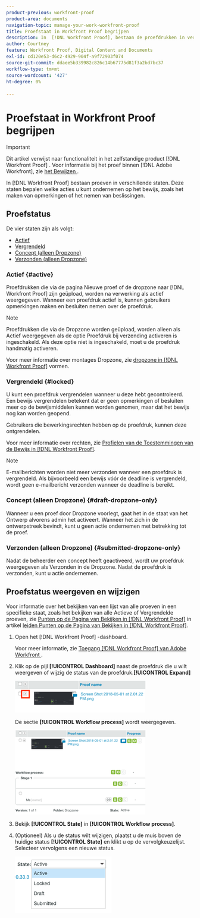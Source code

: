 ```yaml
---
product-previous: workfront-proof
product-area: documents
navigation-topic: manage-your-work-workfront-proof
title: Proefstaat in Workfront Proof begrijpen
description: In  [!DNL Workfront Proof], bestaan de proefdrukken in verschillende staten. Deze staten bepalen welke acties u kunt ondernemen op het bewijs, zoals het maken van opmerkingen of het nemen van beslissingen.
author: Courtney
feature: Workfront Proof, Digital Content and Documents
exl-id: cd120e53-d6c2-4929-904f-a9f72903f074
source-git-commit: ddaee5b339982c826c14b67775d81f3a2bd7bc37
workflow-type: tm+mt
source-wordcount: '427'
ht-degree: 0%

---
```


# Proefstaat in Workfront Proof begrijpen

>[!IMPORTANT]
>
>Dit artikel verwijst naar functionaliteit in het zelfstandige product [!DNL Workfront Proof] . Voor informatie bij het proef binnen [!DNL Adobe Workfront], zie [ het Bewijzen ](../../../review-and-approve-work/proofing/proofing.md).

In [!DNL Workfront Proof] bestaan proeven in verschillende staten. Deze staten bepalen welke acties u kunt ondernemen op het bewijs, zoals het maken van opmerkingen of het nemen van beslissingen.

## Proefstatus

De vier staten zijn als volgt:

* [Actief](#active)
* [Vergrendeld](#locked)
* [Concept (alleen Dropzone)](#draft-dropzone-only)
* [Verzonden (alleen Dropzone)](#submitted-dropzone-only)

### Actief {#active}

Proefdrukken die via de pagina Nieuwe proef of de dropzone naar [!DNL Workfront Proof] zijn geüpload, worden na verwerking als actief weergegeven. Wanneer een proefdruk actief is, kunnen gebruikers opmerkingen maken en besluiten nemen over de proefdruk.

>[!NOTE]
>
>Proefdrukken die via de Dropzone worden geüpload, worden alleen als Actief weergegeven als de optie Proefdruk bij verzending activeren is ingeschakeld. Als deze optie niet is ingeschakeld, moet u de proefdruk handmatig activeren.

Voor meer informatie over montages Dropzone, zie [ dropzone in  [!DNL Workfront Proof]](../../../workfront-proof/wp-acct-admin/account-settings/configure-dropzone-in-wp.md) vormen.

### Vergrendeld {#locked}

U kunt een proefdruk vergrendelen wanneer u deze hebt gecontroleerd. Een bewijs vergrendelen betekent dat er geen opmerkingen of besluiten meer op de bewijsmiddelen kunnen worden genomen, maar dat het bewijs nog kan worden geopend.

Gebruikers die bewerkingsrechten hebben op de proefdruk, kunnen deze ontgrendelen.

Voor meer informatie over rechten, zie [ Profielen van de Toestemmingen van de Bewijs in  [!DNL Workfront Proof]](../../../workfront-proof/wp-acct-admin/account-settings/proof-perm-profiles-in-wp.md).

>[!NOTE]
>
>E-mailberichten worden niet meer verzonden wanneer een proefdruk is vergrendeld. Als bijvoorbeeld een bewijs vóór de deadline is vergrendeld, wordt geen e-mailbericht verzonden wanneer de deadline is bereikt.

### Concept (alleen Dropzone) {#draft-dropzone-only}

Wanneer u een proef door Dropzone voorlegt, gaat het in de staat van het Ontwerp alvorens admin het activeert. Wanneer het zich in de ontwerpstreek bevindt, kunt u geen actie ondernemen met betrekking tot de proef.

### Verzonden (alleen Dropzone) {#submitted-dropzone-only}

Nadat de beheerder een concept heeft geactiveerd, wordt uw proefdruk weergegeven als Verzonden in de Dropzone. Nadat de proefdruk is verzonden, kunt u actie ondernemen.

## Proefstatus weergeven en wijzigen

Voor informatie over het bekijken van een lijst van alle proeven in een specifieke staat, zoals het bekijken van alle Actieve of Vergrendelde proeven, zie [ Punten op de Pagina van Bekijken in  [!DNL Workfront Proof]](../../../workfront-proof/wp-work-proofsfiles/manage-your-work/manage-items-on-views-page.md) in artikel [ leiden Punten op de Pagina van Bekijken in  [!DNL Workfront Proof]](../../../workfront-proof/wp-work-proofsfiles/manage-your-work/manage-items-on-views-page.md).

1. Open het [!DNL Workfront Proof] -dashboard.

   Voor meer informatie, zie [ Toegang  [!DNL Workfront Proof]  van Adobe Workfront ](../../../review-and-approve-work/proofing/managing-proofs-within-workfront/access-wf-proof-in-workfront.md).

1. Klik op de pijl **[!UICONTROL Dashboard]** naast de proefdruk die u wilt weergeven of wijzig de status van de proefdruk.**[!UICONTROL Expand]**

   ![ uitbreiden ](assets/screen-shot-2018-05-02-at-11.31.29-am-350x85.png)

   De sectie **[!UICONTROL Workflow process]** wordt weergegeven.

   ![ proces van het Werkschema ](assets/screen-shot-2018-05-02-at-11.33.20-am-350x226.png)

1. Bekijk **[!UICONTROL State]** in **[!UICONTROL Workflow process]**.

1. (Optioneel) Als u de status wilt wijzigen, plaatst u de muis boven de huidige status **[!UICONTROL State]** en klikt u op de vervolgkeuzelijst. Selecteer vervolgens een nieuwe status.

   ![ Nieuwe staat ](assets/screen-shot-2018-05-02-at-11.35.30-am.png)
